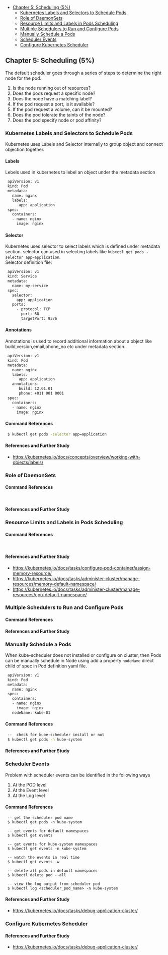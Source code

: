 * [Chapter 5: Scheduling (5%)](pages/chapter-5-scheduling-5.md)
   * [Kubernetes Labels and Selectors to Schedule Pods](#kubernetes-labels-and-selectors-to-schedule-pods)
   * [Role of DaemonSets](#role-of-daemonsets)
   * [Resource Limits and Labels in Pods Scheduling](#resource-limits-and-labels-in-pods-scheduling)
   * [Multiple Schedulers to Run and Configure Pods](#multiple-schedulers-to-run-and-configure-pods)
   * [Manually Schedule a Pods](#manually-schedule-a-pods)
   * [Scheduler Events](#scheduler-events)
   * [Configure Kubernetes Scheduler](#configure-kubernetes-scheduler)
   
   
## Chapter 5: Scheduling (5%)
   The default scheduler goes through a series of steps to determine the right node for the pod. 
   1. Is the node running out of resources?
   2. Does the pods request a specific node?
   3. Does the node have a matching label?
   4. If the pod request a port, is it available?
   5. If the pod request a volume, can it be mounted?
   6. Does the pod tolerate the taints of the node?
   7. Does the pod specify node or pod affinity?
   
   ### Kubernetes Labels and Selectors to Schedule Pods
   Kubernetes uses Labels and Selector internally to group object and connect objection together.
   
   #### Labels
   Lebels used in kubernetes to lebel an object under the metadata section
   ```bash
    apiVersion: v1
    kind: Pod
    metadata:
      name: nginx
      labels:
         app: application
    spec:
      containers:
      - name: nginx
        image: nginx
   ``` 
   #### Selector
   Kubernetes uses selector to select labels which is defined under metadata section.
   selector can used in selecting labels like ```kubectl get pods -selector app=application```.  
   Selector definition file:
   
   ```bash
    apiVersion: v1
    kind: Service
    metadata:
      name: my-service
    spec:
      selector:
        app: application
      ports:
        - protocol: TCP
          port: 80
          targetPort: 9376
   ``` 
   #### Annotations
   Annotations is used to record additional information about a object like build,version,email,phone_no etc under metadata section.
   ```bash
    apiVersion: v1
    kind: Pod
    metadata:
      name: nginx
      labels:
         app: application
      annotations:
         build: 12.01.01
         phone: +011 001 0001
    spec:
      containers:
      - name: nginx
        image: nginx
   ``` 
   
   #### Command References
   ```bash
    $ kubectl get pods -selector app=application
   ``` 

   #### References and Further Study
   * https://kubernetes.io/docs/concepts/overview/working-with-objects/labels/
   
   ### Role of DaemonSets
   
   #### Command References
   ```bash
    
   ``` 

   #### References and Further Study
   
   ### Resource Limits and Labels in Pods Scheduling
   
   #### Command References
   ```bash
    
   ``` 

   #### References and Further Study
   * https://kubernetes.io/docs/tasks/configure-pod-container/assign-memory-resource/
   * https://kubernetes.io/docs/tasks/administer-cluster/manage-resources/memory-default-namespace/
   * https://kubernetes.io/docs/tasks/administer-cluster/manage-resources/cpu-default-namespace/
   
   
   ### Multiple Schedulers to Run and Configure Pods
   
   #### Command References
   

   #### References and Further Study
   
   ### Manually Schedule a Pods
   When kube-scheduler does not installed or configure on cluster, then Pods can be manually schedule in Node using add a  property ```nodeName``` direct child of spec in Pod definition yaml file. 
   ```bash
    apiVersion: v1
    kind: Pod
    metadata:
      name: nginx
    spec:
      containers:
      - name: nginx
        image: nginx
      nodeName: kube-01
   ``` 
   
   #### Command References
   ```bash
    --  check for kube-scheduler install or not
    $ kubectl get pods -n kube-system
   ``` 

   #### References and Further Study
   
   ### Scheduler Events
   Problem with scheduler events can be identified in the following ways
   1. At the POD level
   1. At the Event level
   1. At the Log level
   
   #### Command References
   ```
    -- get the scheduler pod name
    $ kubectl get pods -n kube-system

    -- get events for default namespaces
    $ kubectl get events

    -- get events for kube-system namespaces
    $ kubectl get events -n kube-system

    -- watch the events in real time
    $ kubectl get events -w

    -- delete all pods in default namespaces
    $ kubectl delete pod --all

    -- view the log output from scheduler pod
    $ kubectl log <scheduler_pod_name> -n kube-system

   ``` 

   #### References and Further Study
   * https://kubernetes.io/docs/tasks/debug-application-cluster/
   
   ### Configure Kubernetes Scheduler

   #### References and Further Study
   * https://kubernetes.io/docs/tasks/debug-application-cluster/